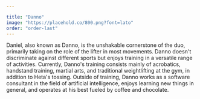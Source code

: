 ```yaml
---

title: "Danno"
image: "https://placehold.co/800.png?font=lato"
order: "order-last"
---
```


Daniel, also known as Danno, is the unshakable cornerstone of the duo, primarily taking on the role of the lifter in most movements. Danno doesn't discriminate against different sports but enjoys training in a versatile range of activities. Currently, Danno's training consists mainly of acrobatics, handstand training, martial arts, and traditional weightlifting at the gym, in addition to Heta's tossing. Outside of training, Danno works as a software consultant in the field of artificial intelligence, enjoys learning new things in general, and operates at his best fueled by coffee and chocolate.
